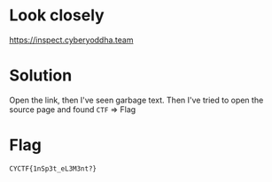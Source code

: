 # Look closely

https://inspect.cyberyoddha.team

# Solution

Open the link, then I've seen garbage text. Then I've tried to open the source page and found `CTF` => Flag

# Flag

`CYCTF{1nSp3t_eL3M3nt?}`
